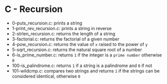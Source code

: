 # C - Recursion
 - 0-puts_recursion.c: prints a string
 - 1-print_rev_recursion.c: prints a string in reverse
 - 2-strlen_recursion.c: returns the length of a string
 - 3-factorial.c: returns the factorial of a given number
 - 4-pow_recursion.c: returns the value of `x` raised to the power of `y`
 - 5-sqrt_recursion.c: returns the natural square root of a number
 - 6-is_prime_number.c: returns `1` if the integer is a `prime number` otherwise `0`
 - 100-is_palindrome.c: returns `1` if a string is a palindrome and `0` if not
 - 101-wildcmp.c: compares two strings and returns `1` if the strings can be considered identical, otherwise `0`
